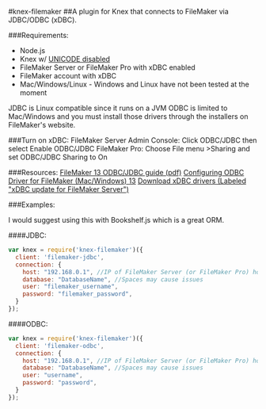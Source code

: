 #knex-filemaker
##A plugin for Knex that connects to FileMaker via JDBC/ODBC (xDBC).

###Requirements:
* Node.js
* Knex w/ [UNICODE disabled](https://github.com/w1nk/node-odbc/issues/60)
* FileMaker Server or FileMaker Pro with xDBC enabled
* FileMaker account with xDBC
* Mac/Windows/Linux - Windows and Linux have not been tested at the moment

JDBC is Linux compatible since it runs on a JVM
ODBC is limited to Mac/Windows and you must install those drivers through the installers on FileMaker's website.

###Turn on xDBC:
FileMaker Server Admin Console: Click ODBC/JDBC then select Enable ODBC/JDBC
FileMaker Pro: Choose File menu >Sharing and set ODBC/JDBC Sharing to On

###Resources:
[FileMaker 13 ODBC/JDBC guide (pdf)](https://fmhelp.filemaker.com/docs/13/en/fm13_odbc_jdbc_guide.pdf)
[Configuring ODBC Driver for FileMaker (Mac/Windows) 13](http://help.filemaker.com/app/answers/detail/a_id/13293/~/configuring-odbc-driver-for-filemaker-13)
[Download xDBC drivers (Labeled "xDBC update for FileMaker Server")](http://www.filemaker.com/support/downloads/)

###Examples:

I would suggest using this with Bookshelf.js which is a great ORM.

####JDBC:
```js
var knex = require('knex-filemaker')({
  client: 'filemaker-jdbc',
  connection: {
    host: "192.168.0.1", //IP of FileMaker Server (or FileMaker Pro) host.
    database: "DatabaseName", //Spaces may cause issues
    user: "filemaker_username",
    password: "filemaker_password",
  }
});
```

####ODBC:
```js
var knex = require('knex-filemaker')({
  client: 'filemaker-odbc',
  connection: {
    host: "192.168.0.1", //IP of FileMaker Server (or FileMaker Pro) host.
    database: "DatabaseName", //Spaces may cause issues
    user: "username",
    password: "password",
  }
});
```
